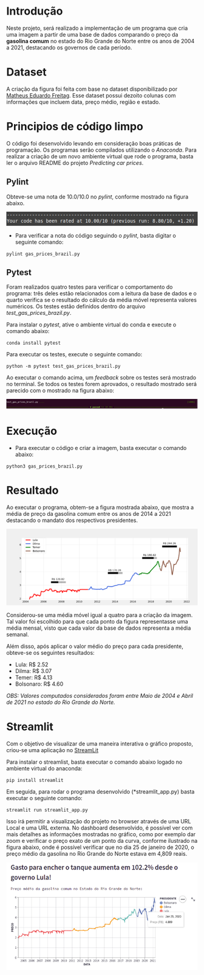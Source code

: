 # Introdução

Neste projeto, será realizado a implementação de um programa que cria uma imagem a partir de uma base de dados comparando o preço da **gasolina comum** no estado do Rio Grande do Norte entre os anos de 2004 a 2021, destacando os governos de cada período.

# Dataset

A criação da figura foi feita com base no dataset disponibilizado por [Matheus Eduardo Freitag](https://www.kaggle.com/datasets/matheusfreitag/gas-prices-in-brazil?resource=download). Esse dataset possui dezoito colunas com informações que incluem data, preço médio, região e estado.


# Principios de código limpo

O código foi desenvolvido levando em consideração boas práticas de programação. Os programas serão compilados utilizando o *Anaconda*. Para realizar a criação de um novo ambiente virtual que rode o programa, basta ler o arquivo README do projeto *Predicting car prices*.

## Pylint

Obteve-se uma nota de 10.0/10.0 no *pylint*, conforme mostrado na figura abaixo.

![pylint result](./images/pylint_result.png)


* Para verificar a nota do código seguindo o *pylint*, basta digitar o seguinte comando:

```
pylint gas_prices_brazil.py
```

## Pytest

Foram realizados quatro testes para verificar o comportamento do programa: três deles estão relacionados com a leitura da base de dados e o quarto  verifica se o resultado do cálculo da média móvel representa valores numéricos. Os testes estão definidos dentro do arquivo *test_gas_prices_brazil.py*.

Para instalar o *pytest*, ative o ambiente virtual do conda e execute o comando abaixo:

```
conda install pytest
``` 

Para executar os testes, execute o seguinte comando:

```
python -m pytest test_gas_prices_brazil.py
``` 

Ao executar o comando acima, um *feedback* sobre os testes será mostrado no terminal. Se todos os testes forem aprovados, o resultado mostrado será parecido com o mostrado na figura abaixo:

![pylint result](./images/pytest_result.png)

# Execução


* Para executar o código e criar a imagem, basta executar o comando abaixo:

```
python3 gas_prices_brazil.py
```

# Resultado

Ao executar o programa, obtem-se a figura mostrada abaixo, que mostra a média de preço da gasolina comum entre os anos de 2014 a 2021 destacando o mandato dos respectivos presidentes.


![gasolina](./images/gas_prices_brazil.png)

Considerou-se uma média móvel igual a quatro para a criação da imagem. Tal valor foi escolhido para que cada ponto da figura representasse uma média mensal, visto que cada valor da base de dados representa a média semanal.

Além disso, após aplicar o valor médio do preço para cada presidente, obteve-se os seguintes resultados:

* Lula: R$ 2.52 
* Dilma: R$ 3.07
* Temer: R$ 4.13
* Bolsonaro: R$ 4.60

*OBS: Valores computados considerados foram entre Maio de 2004 e Abril de 2021 no estado do Rio Grande do Norte.*

# Streamlit

Com o objetivo de visualizar de uma maneira interativa o gráfico proposto, criou-se uma aplicação no [StreamLit](https://streamlit.io/)

Para instalar o streamlist, basta executar o comando abaixo logado no ambiente virtual do anaconda:

```
pip install streamlit
``` 

Em seguida, para rodar o programa desenvolvido (*streamlit_app.py) basta executar o seguinte comando:

```
streamlit run streamlit_app.py
``` 

Isso irá permitir a visualização do projeto no browser através de uma URL Local e uma URL externa. No dashboard desenvolvido, é possível ver com mais detalhes as informações mostradas no gráfico, como por exemplo dar zoom e verificar o preço exato de um ponto da curva, conforme ilustrado na figura abaixo, onde é possível verificar que no dia 25 de janeiro de 2020, o preço médio da gasolina no Rio Grande do Norte estava em 4,809 reais.

![streamlit](./images/streamlit.png)
